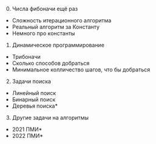 0. Числа фибоначи ещё раз
* Сложность итерационного алгоритма
* Реальный алгоритм за Константу
* Немного про константы
1. Динамическое программирование
* Трибоначи
* Сколько способов добраться
* Минимальное колличество шагов, что бы добраться
2. Задачи поиска
* Линейный поиск
* Бинарный поиск
* Деревья поиска*
3. Другие задачи на алгоритмы
* 2021 ПМИ*
* 2022 ПМИ*
